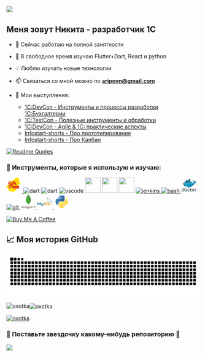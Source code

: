 <p><img src="https://capsule-render.vercel.app/api?type=waving&color=gradient&height=120&section=header"/></p>

<h2 align="left">Меня зовут Никита - разработчик 1С</h2>

- 🏢 Сейчас работаю на полной занятности

- 🌱 В свободное время изучаю Flutter+Dart, React и python

- 💡 Люблю изучать новые технологии

- 📫 Связаться со мной можно по **aripovn@gmail.com**

- 📣 Мои выступления:
  * [1С:DevCon - Инструменты и процессы разработки 1С:Бухгалтерии](https://youtu.be/GeLbvkZuCi0?si=TQND39-mfHEr1gfH)
  * [1С:TestCon - Полезные инструменты и обработки](https://youtu.be/SDeysQc0K9w?si=qp0t5xbTvB_VbBla)
  * [1С:DevCon - Agile & 1C: практические аспекты](https://youtu.be/Ux1oTD6Xmy4?si=uPzWIK80DkS2xzZt)
  * [Infostart-shorts - Про прототипирование](https://youtube.com/shorts/_km2yyuTS9M?si=Qd8QBu03S4lz3cgC)
  * [Infostart-shorts - Про Канбан](https://youtube.com/shorts/PH-b4ex0fCw?si=oDfywODiQom2TE8s)


[![Readme Quotes](https://quotes-github-readme.vercel.app/api?type=horizontal&theme=light)](https://github.com/piyushsuthar/github-readme-quotes)


<h3 align="left">🚀  Инструменты, которые я использую и изучаю:</h3>
<p align="left"> 
<a href="https://v8.1c.ru" target="_blank"> <img src="https://github.com/Oxotka/Oxotka/blob/main/logo1cm.png" alt="1C" width="40" height="40"/> </a>
<img src="https://cdn.jsdelivr.net/gh/devicons/devicon/icons/dart/dart-original.svg" alt="dart" width="40" height="40"/>
<img src="https://cdn.jsdelivr.net/gh/devicons/devicon/icons/flutter/flutter-original.svg" alt="dart" width="40" height="40"/>
<img src="https://cdn.jsdelivr.net/gh/devicons/devicon/icons/vscode/vscode-original.svg" alt="vscode" width="40" height="40"/>
<img src="https://cdn.jsdelivr.net/gh/devicons/devicon/icons/xcode/xcode-original.svg" width="40" height="40"/>
<img src="https://cdn.jsdelivr.net/gh/devicons/devicon/icons/gitlab/gitlab-original-wordmark.svg" width="40" height="40"/>
<img src="https://cdn.jsdelivr.net/gh/devicons/devicon/icons/github/github-original-wordmark.svg" width="40" height="40"/>
<a href="https://www.jenkins.io" target="_blank"> <img src="https://www.vectorlogo.zone/logos/jenkins/jenkins-icon.svg" alt="jenkins" width="40" height="40"/> </a> 
<a href="https://www.gnu.org/software/bash/" target="_blank"> <img src="https://www.vectorlogo.zone/logos/gnu_bash/gnu_bash-icon.svg" alt="bash" width="40" height="40"/> </a> 
<a href="https://www.docker.com/" target="_blank"> <img src="https://raw.githubusercontent.com/devicons/devicon/master/icons/docker/docker-original-wordmark.svg" alt="docker" width="40" height="40"/> </a> 
<a href="https://git-scm.com/" target="_blank"> <img src="https://www.vectorlogo.zone/logos/git-scm/git-scm-icon.svg" alt="git" width="40" height="40"/> </a> 
<a href="https://www.mongodb.com/" target="_blank"> <img src="https://raw.githubusercontent.com/devicons/devicon/master/icons/mongodb/mongodb-original-wordmark.svg" alt="mongodb" width="40" height="40"/> </a> 
<a href="https://www.mysql.com/" target="_blank"> <img src="https://raw.githubusercontent.com/devicons/devicon/master/icons/mysql/mysql-original-wordmark.svg" alt="mysql" width="40" height="40"/> </a> 
<a href="https://www.python.org" target="_blank"> <img src="https://raw.githubusercontent.com/devicons/devicon/master/icons/python/python-original.svg" alt="python" width="40" height="40"/> </a>
</p>

<a href="https://www.buymeacoffee.com/aripovn" target="_blank"><img src="https://cdn.buymeacoffee.com/buttons/v2/default-yellow.png" alt="Buy Me A Coffee" style="height: 60px !important;width: 217px !important;" ></a>

<h2> 📈 Моя история GitHub</h2>
<p><img src="https://github.com/Oxotka/Oxotka/blob/output/github-contribution-grid-snake.svg" alt="snake animation"/></p>

<p align="left"><img align="left" src="https://github-readme-stats.vercel.app/api/top-langs?username=oxotka&show_icons=true&locale=en&layout=compact" alt="oxotka" />
<img align="center" src="https://github-readme-stats.vercel.app/api?username=oxotka&show_icons=true&locale=en" alt="oxotka" /></p>
<p><a href="https://github.com/ryo-ma/github-profile-trophy"><img src="https://github-profile-trophy.vercel.app/?username=oxotka" alt="oxotka" /></a> </p>

<h3 align="left">🫶 Поставьте звездочку какому-нибудь репозиторию 🫶</h3>

<p align="left">
  <img src="https://capsule-render.vercel.app/api?type=waving&color=gradient&height=120&section=footer"/>
</p>
